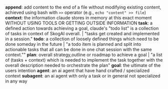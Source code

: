 **append**: add content to the end of a file without modifying existing content, achieved using bash with `>>` operator (e.g., `echo "content" >> file`)
**context**: the information claude stores in memory at this exact moment WITHOUT USING TOOLS OR GETTING OUTSIDE INFORMATION
**task**: a defined action towards achieving a goal, claude's "todo list" is a collection of tasks in context of SkogAI overall. | "tasks get created and implemented in a session."
**todo**: a collection of loosely defined things which need to be done someday in the future | "a todo item is planned and split into actionable tasks that all can be done in one chat session with the same context.""
**plan**: overall strategy,outline or roadmap to achieve a goal | "a list of (tasks + context) which is needed to implement the task together with the overall description needed to orchestrate the plan"
**goal**: the ultimate of the users intention
**agent**: an ai agent that have hand crafted / specialized context
**subagent**: an ai agent with only a task or in general not specialized in any way
